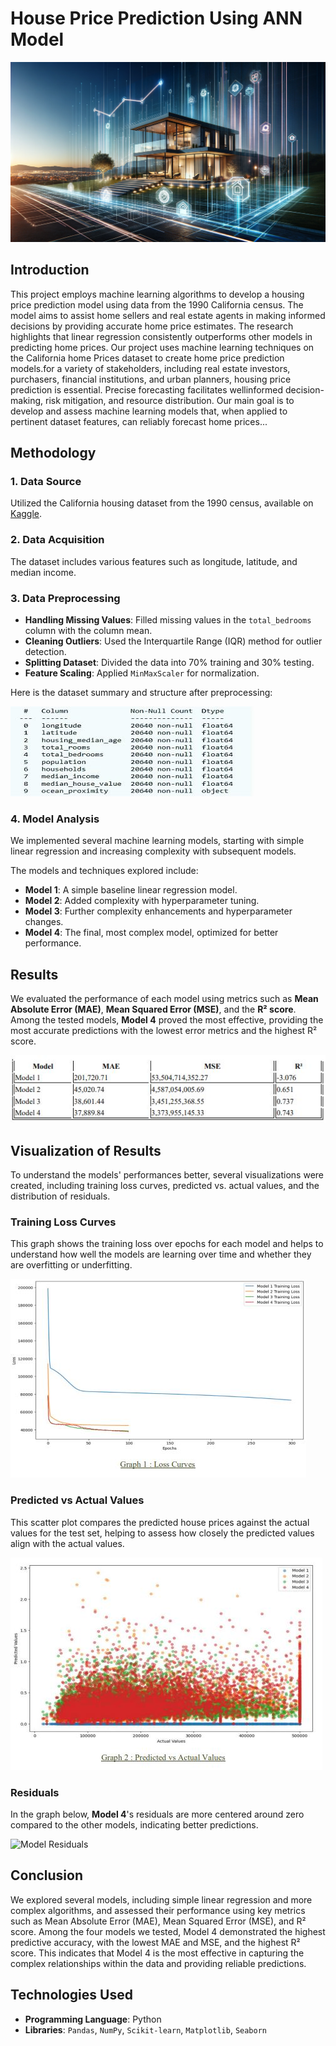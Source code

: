 # House Price Prediction Using ANN Model

![Cover Image](Assets/Images/couverture.png)


## Introduction

This project employs machine learning algorithms to develop a housing price prediction model using data from the 1990 California census. The model aims to assist home sellers and real estate agents in making informed decisions by providing accurate home price estimates. The research highlights that linear regression consistently outperforms other models in predicting home prices.
Our project uses machine learning techniques on the California home Prices dataset to create home price prediction models.for a variety of stakeholders, including real estate investors, purchasers, financial institutions, and urban planners, housing price prediction is essential. Precise forecasting facilitates wellinformed decision-making, risk mitigation, and resource distribution. Our main goal is to develop and assess machine learning models that, when applied to pertinent dataset features, can reliably forecast home prices...


## Methodology

### 1. Data Source
Utilized the California housing dataset from the 1990 census, available on [Kaggle](https://www.kaggle.com/datasets/camnugent/californiahousing-prices).

### 2. Data Acquisition
The dataset includes various features such as longitude, latitude, and median income.

### 3. Data Preprocessing
- **Handling Missing Values**: Filled missing values in the `total_bedrooms` column with the column mean.
- **Cleaning Outliers**: Used the Interquartile Range (IQR) method for outlier detection.
- **Splitting Dataset**: Divided the data into 70% training and 30% testing.
- **Feature Scaling**: Applied `MinMaxScaler` for normalization.

Here is the dataset summary and structure after preprocessing:

![Dataset Summary](Assets/Images/Dataset%20Summary%20after%20preprocessing.JPG)

### 4. Model Analysis
We implemented several machine learning models, starting with simple linear regression and increasing complexity with subsequent models.

The models and techniques explored include:
- **Model 1**: A simple baseline linear regression model.
- **Model 2**: Added complexity with hyperparameter tuning.
- **Model 3**: Further complexity enhancements and hyperparameter changes.
- **Model 4**: The final, most complex model, optimized for better performance.

## Results

We evaluated the performance of each model using metrics such as **Mean Absolute Error (MAE)**, **Mean Squared Error (MSE)**, and the **R² score**. Among the tested models, **Model 4** proved the most effective, providing the most accurate predictions with the lowest error metrics and the highest R² score.


![Model Comparisons](Assets/Images/Models.JPG)

## Visualization of Results

To understand the models' performances better, several visualizations were created, including training loss curves, predicted vs. actual values, and the distribution of residuals.

### Training Loss Curves
This graph shows the training loss over epochs for each model and helps to understand how well the models are learning over time and whether they are overfitting or underfitting.

![Training Loss Curves](Assets/Images/loss%20curves.JPG)

### Predicted vs Actual Values
This scatter plot compares the predicted house prices against the actual values for the test set, helping to assess how closely the predicted values align with the actual values.

![Predicted vs Actual Values](Assets/Images/Predicted%20vs%20Actual%20Values.JPG)

### Residuals
In the graph below, **Model 4**'s residuals are more centered around zero compared to the other models, indicating better predictions.

![Model Residuals](Assets/Images/The%20Models%20Residuals.JPG)


## Conclusion

We explored several models, including simple linear regression and more complex algorithms, and assessed their performance using key metrics such as Mean Absolute Error (MAE),
Mean Squared Error (MSE), and R² score. Among the four models we tested, Model 4 demonstrated the highest predictive accuracy, with the lowest MAE and MSE, and the highest R² score. This indicates that Model 4 is the most effective in capturing the complex relationships within the data and providing
reliable predictions.

## Technologies Used
- **Programming Language**: Python
- **Libraries**: `Pandas`, `NumPy`, `Scikit-learn`, `Matplotlib`, `Seaborn`


